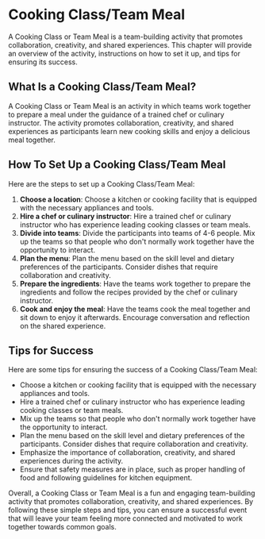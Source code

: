 Cooking Class/Team Meal
==========================================================

A Cooking Class or Team Meal is a team-building activity that promotes collaboration, creativity, and shared experiences. This chapter will provide an overview of the activity, instructions on how to set it up, and tips for ensuring its success.

What Is a Cooking Class/Team Meal?
----------------------------------

A Cooking Class or Team Meal is an activity in which teams work together to prepare a meal under the guidance of a trained chef or culinary instructor. The activity promotes collaboration, creativity, and shared experiences as participants learn new cooking skills and enjoy a delicious meal together.

How To Set Up a Cooking Class/Team Meal
---------------------------------------

Here are the steps to set up a Cooking Class/Team Meal:

1. **Choose a location**: Choose a kitchen or cooking facility that is equipped with the necessary appliances and tools.
2. **Hire a chef or culinary instructor**: Hire a trained chef or culinary instructor who has experience leading cooking classes or team meals.
3. **Divide into teams**: Divide the participants into teams of 4-6 people. Mix up the teams so that people who don't normally work together have the opportunity to interact.
4. **Plan the menu**: Plan the menu based on the skill level and dietary preferences of the participants. Consider dishes that require collaboration and creativity.
5. **Prepare the ingredients**: Have the teams work together to prepare the ingredients and follow the recipes provided by the chef or culinary instructor.
6. **Cook and enjoy the meal**: Have the teams cook the meal together and sit down to enjoy it afterwards. Encourage conversation and reflection on the shared experience.

Tips for Success
----------------

Here are some tips for ensuring the success of a Cooking Class/Team Meal:

* Choose a kitchen or cooking facility that is equipped with the necessary appliances and tools.
* Hire a trained chef or culinary instructor who has experience leading cooking classes or team meals.
* Mix up the teams so that people who don't normally work together have the opportunity to interact.
* Plan the menu based on the skill level and dietary preferences of the participants. Consider dishes that require collaboration and creativity.
* Emphasize the importance of collaboration, creativity, and shared experiences during the activity.
* Ensure that safety measures are in place, such as proper handling of food and following guidelines for kitchen equipment.

Overall, a Cooking Class or Team Meal is a fun and engaging team-building activity that promotes collaboration, creativity, and shared experiences. By following these simple steps and tips, you can ensure a successful event that will leave your team feeling more connected and motivated to work together towards common goals.
